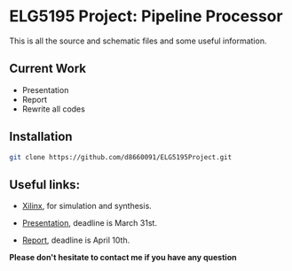 ELG5195 Project: Pipeline Processor
==============

This is all the source and schematic files and some useful information.

Current Work
----

- Presentation
- Report
- Rewrite all codes

Installation
--------------

```sh
git clone https://github.com/d8660091/ELG5195Project.git
```

Useful links:
----

- [Xilinx], for simulation and synthesis. 

- [Presentation], deadline is March 31st.

- [Report], deadline is April 10th.

[Xilinx]:http://www.xilinx.com/support/download.html
[Presentation]:https://docs.google.com/presentation/d/1pgnpIiBiK8rRY5TdIJ_D0N1uYqSnc1MUy1ZwBppbGjs/edit?usp=sharing
[Report]:https://docs.google.com/document/d/1dTBr44kOi2mdOjkmEE99HxHXbuvWoBDG84iPNCxQ8ac/edit?usp=sharing

**Please don't hesitate to contact me if you have any question**

